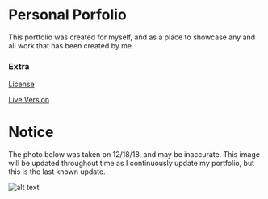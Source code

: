 # Personal Porfolio

This portfolio was created for myself, and as a place to showcase any and all work that has been created by me.


### Extra
[License](http://github.com)

[Live Version](https://shadyalexcodes.github.io/Holiday-Calendar/index.html)

# Notice

The photo below was taken on 12/18/18, and may be inaccurate. 
This image will be updated throughout time as I continuously update my portfolio,
but this is the last known update.

![alt text](https://i.imgur.com/OgRIrbl.png)
